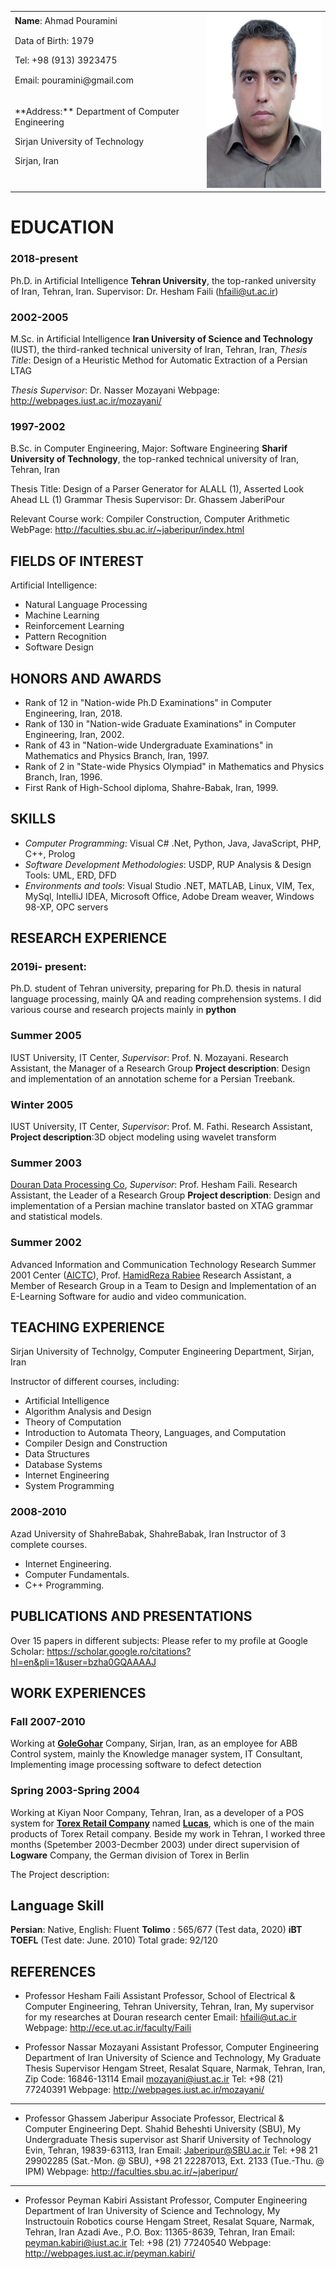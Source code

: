 <table>
 <tr>
  <td>
  <strong>Name</strong>: Ahmad Pouramini
  </td>
  <td rowspan="5">
   <img src="https://github.com/puraminy/resume/raw/master/Ax.jpg" height=280 width=250 />
  </td>
 </tr>
 <tr>
  <td>
Data of Birth: 1979
   </td>
 </tr>
  <tr>
  <td>
Tel: +98 (913) 3923475
   </td>
 </tr>
  <tr>
  <td>
Email: pouramini@gmail.com  
   </td>
 </tr>
 <tr>
  <td>
   **Address:** Department of Computer Engineering
   
Sirjan University of Technology

Sirjan, Iran
  </td>
 </tr>
  
 </tr>
  </table>


# EDUCATION
### 2018-present
Ph.D. in Artificial Intelligence 
**Tehran University**, the top-ranked university of Iran, Tehran, Iran. 
Supervisor: Dr. Hesham Faili (hfaili@ut.ac.ir)

### 2002-2005
M.Sc. in Artificial Intelligence
**Iran University of Science and Technology** (IUST), the third-ranked technical university of Iran, Tehran, Iran,
*Thesis Title*: Design of a Heuristic Method for Automatic Extraction of a Persian LTAG

*Thesis Supervisor*: Dr. Nasser Mozayani
Webpage: http://webpages.iust.ac.ir/mozayani/

### 1997-2002
B.Sc. in Computer Engineering, Major: Software Engineering
**Sharif University of Technology**, the top-ranked technical university of Iran, Tehran, Iran

Thesis Title: Design of a Parser Generator for ALALL (1), Asserted Look Ahead LL (1) Grammar
Thesis Supervisor: Dr. Ghassem JaberiPour

Relevant Course work: Compiler Construction, Computer Arithmetic WebPage: http://faculties.sbu.ac.ir/~jaberipur/index.html

## FIELDS OF INTEREST
Artificial Intelligence:

 - Natural Language Processing
 - Machine Learning
 - Reinforcement Learning
 - Pattern Recognition
 - Software Design 

## HONORS AND AWARDS 

- Rank of 12 in "Nation-wide Ph.D Examinations" in Computer Engineering, Iran, 2018.
- Rank of 130 in "Nation-wide Graduate Examinations" in Computer Engineering, Iran, 2002.
- Rank of 43 in "Nation-wide Undergraduate Examinations" in Mathematics and Physics Branch, Iran, 1997.
- Rank of 2 in "State-wide Physics Olympiad" in Mathematics and Physics Branch, Iran, 1996.
- First Rank of High-School diploma, Shahre-Babak, Iran, 1999.

## SKILLS 

- *Computer Programming*: Visual C# .Net, Python, Java, JavaScript, PHP, C++, Prolog
- *Software Development Methodologies*: USDP, RUP Analysis & Design Tools: UML, ERD, DFD
- *Environments and tools*: Visual Studio .NET, MATLAB, Linux, VIM, Tex, MySql, IntelliJ IDEA, Microsoft Office, Adobe Dream weaver,  Windows 98-XP, OPC servers


## RESEARCH EXPERIENCE

### 2019i- present:
 Ph.D. student of Tehran university, preparing for Ph.D. thesis in natural language processing, mainly QA and reading comprehension systems. I did various course and research projects mainly in **python**

### Summer 2005
IUST University, IT Center, *Supervisor*: Prof. N. Mozayani.
Research Assistant, the Manager of a Research Group 
**Project description**: Design and implementation of an annotation scheme for a Persian Treebank.

### Winter 2005
IUST University, IT Center, *Supervisor*: Prof. M. Fathi.
Research Assistant,
**Project description**:3D object modeling using wavelet transform

### Summer 2003

[Douran Data Processing Co](http://douran.com), *Supervisor*: Prof. Hesham Faili. 
Research Assistant, the Leader of a Research Group 
**Project description**: Design and implementation of a Persian machine translator basted on XTAG grammar and statistical models.

### Summer 2002

Advanced Information and Communication Technology Research Summer 2001 Center ([AICTC](http://www.aictc.ir)), Prof. [HamidReza Rabiee](http://sharif.ir/~rabiee/)
Research Assistant, a Member of Research Group in a Team to  Design and Implementation of an E-Learning Software for audio and  video communication.   


## TEACHING EXPERIENCE

Sirjan University of Technolgy, Computer Engineering Department, Sirjan, Iran

Instructor of different courses, including:

- Artificial Intelligence
- Algorithm Analysis and Design
- Theory of Computation
- Introduction to Automata Theory, Languages, and Computation
- Compiler Design and Construction
- Data Structures
- Database Systems
- Internet Engineering
- System Programming

### 2008-2010
Azad University of ShahreBabak, ShahreBabak, Iran
Instructor of 3 complete courses.

- Internet Engineering.
- Computer Fundamentals.
- C++ Programming.

## PUBLICATIONS AND PRESENTATIONS
Over 15 papers in different subjects:
Please refer to my profile at Google Scholar: https://scholar.google.ro/citations?hl=en&pli=1&user=bzha0GQAAAAJ


## WORK EXPERIENCES

### Fall 2007-2010

Working at **[GoleGohar](http://www.geg.ir/)** Company, Sirjan, Iran, as an employee for ABB Control system, mainly the Knowledge manager system, IT Consultant, Implementing image processing software to defect detection

### Spring 2003-Spring 2004

Working at Kiyan Noor Company, Tehran, Iran, as a developer of a POS system for **[Torex Retail Company](http://torex.com)** named **[Lucas](http://www.torex.com/global/retail/productsservices/solutions/lucaspos)**, which is one of the main products of Torex Retail company. Beside my work in Tehran, I worked three months (Spetember 2003-Decmber 2003) under direct supervision of **Logware** Company, the German division of Torex in Berlin

The Project description: 

## Language Skill

**Persian**: Native, English: Fluent
**Tolimo** : 565/677 (Test data, 2020)
**iBT TOEFL** (Test date: June. 2010)
Total grade: 92/120 


## REFERENCES

* Professor Hesham Faili
Assistant Professor, School of Electrical & Computer Engineering, Tehran University, Tehran, Iran, My supervisor for my researches at Douran research center
Email: hfaili@ut.ac.ir
Webpage: http://ece.ut.ac.ir/faculty/Faili

* Professor Nassar Mozayani
Assistant Professor, Computer Engineering Department of Iran University of Science and Technology, My Graduate Thesis Supervisor
Hengam Street, Resalat Square, Narmak, Tehran, Iran, Zip Code: 16846-13114
Email mozayani@iust.ac.ir	Tel: +98 (21) 77240391
Webpage: http://webpages.iust.ac.ir/mozayani/

<hr>

* Professor Ghassem Jaberipur
Associate Professor, Electrical & Computer Engineering Dept. Shahid Beheshti University (SBU), My Undergraduate Thesis supervisor ast Sharif University of Technology Evin, Tehran, 19839-63113, Iran
Email: Jaberipur@SBU.ac.ir Tel: +98 21 29902285 (Sat.-Mon. @ SBU), +98 21 22287013, Ext. 2133 (Tue.-Thu. @ IPM) Webpage: http://faculties.sbu.ac.ir/~jaberipur/

<hr>

* Professor Peyman Kabiri
Assistant Professor, Computer Engineering Department of Iran University of Science and Technology, My Instructouin Robotics course Hengam Street, Resalat Square, Narmak, Tehran, Iran
Azadi Ave., P.O. Box: 11365-8639, Tehran, Iran
Email: peyman.kabiri@iust.ac.ir	Tel: +98 (21) 77240540
Webpage: http://webpages.iust.ac.ir/peyman.kabiri/
